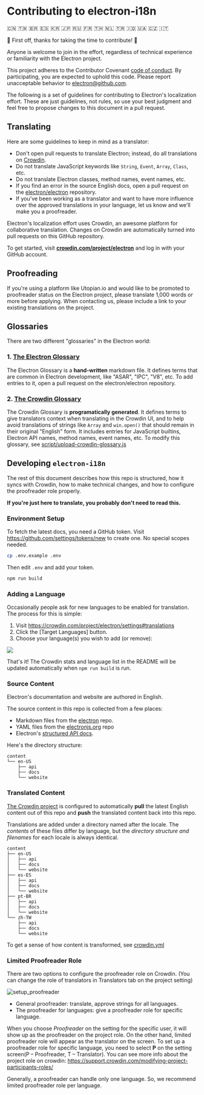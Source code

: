 # Contributing to electron-i18n

🇨🇳 🇹🇼 🇧🇷 🇪🇸 🇰🇷 🇯🇵 🇷🇺 🇫🇷 🇹🇭 🇳🇱 🇹🇷 🇮🇩 🇺🇦 🇨🇿 🇮🇹

💚 First off, thanks for taking the time to contribute! 💚

Anyone is welcome to join in the effort, regardless of technical experience or 
familiarity with the Electron project.

This project adheres to the Contributor Covenant [code of conduct](code_of_conduct.md).
By participating, you are expected to uphold this code. Please report unacceptable
behavior to electron@github.com.

The following is a set of guidelines for contributing to Electron's localization
effort. These are just guidelines, not rules, so use your best judgment and 
feel free to propose changes to this document in a pull request.

## Translating

Here are some guidelines to keep in mind as a translator:

- Don't open pull requests to translate Electron; instead, do all translations on  [Crowdin](https://crowdin.com/project/electron).
- Do not translate JavaScript keywords like `String`, `Event`, `Array`, `Class`, etc.
- Do not translate Electron classes, method names, event names, etc.
- If you find an error in the source English docs, open a pull request on the [electron/electron](https://github.com/electron/electron/tree/master/docs) repository.
- If you've been working as a translator and want to have more influence over the approved translations in your language, let us know and we'll make you a proofreader.

Electron's localization effort uses Crowdin, an awesome platform for 
collaborative translation. Changes on Crowdin are  automatically turned into 
pull requests on this GitHub repository.

To get started, visit 
**[crowdin.com/project/electron](https://crowdin.com/project/electron)** 
and log in with your GitHub account.

## Proofreading

If you're using a platform like Utopian.io and would like to be promoted to 
proofreader status on the Electron project, please translate 1,000 words or 
more before applying. When contacting us, please include a link to your existing translations on the project.

## Glossaries

There are two different "glossaries" in the Electron world:

### 1. [The Electron Glossary](https://github.com/electron/electron/blob/master/docs/glossary.md)

The Electron Glossary is a **hand-written** markdown file. It defines terms 
that are common in Electron development, like "ASAR", "IPC", "V8", etc. 
To add entries to it, open a pull request on the electron/electron repository.

### 2. [The Crowdin Glossary](https://support.crowdin.com/glossary/) 

The Crowdin Glossary is **programatically generated**. It defines terms to give 
translators context when translating in the Crowdin UI, and to help avoid 
translations of strings like `Array` and `win.open()` that should remain in 
their original "English" form. It includes entries for JavaScript builtins, 
Electron API names, method names, event names, etc. To modify this glossary,
see [script/upload-crowdin-glossary.js](script/upload-crowdin-glossary.js)

## Developing `electron-i18n`

The rest of this document describes how this repo is structured, how
it syncs with Crowdin, how to make technical changes, and how to configure the proofreader role properly.

**If you're just here to translate, you probably don't need to read this.**

### Environment Setup

To fetch the latest docs, you need a GitHub token. Visit
https://github.com/settings/tokens/new
to create one. No special scopes needed.

```sh
cp .env.example .env
```

Then edit `.env` and add your token. 

```sh
npm run build
```

### Adding a Language

Occasionally people ask for new languages to be enabled for translation. The 
process for this is simple:

1. Visit https://crowdin.com/project/electron/settings#translations
1. Click the [Target Languages] button.
1. Choose your language(s) you wish to add (or remove):

<img src="https://user-images.githubusercontent.com/2289/34370816-40f085bc-ea7c-11e7-9700-8d346d61113f.png">

That's it! The Crowdin stats and language list in the README will be updated automatically when `npm run build` is run.

### Source Content

Electron's documentation and website are authored in English.

The source content in this repo is collected from a few places:

- Markdown files from the [electron](https://github.com/electron/electron/tree/master/docs) repo.
- YAML files from the [electronjs.org](https://github.com/electron/electronjs.org/blob/master/data/locale.yml) repo
- Electron's [structured API docs](https://electronjs.org/blog/api-docs-json-schema).

Here's the directory structure:

```
content
└── en-US
    ├── api
    ├── docs
    └── website
```

### Translated Content

[The Crowdin project](https://crowdin.com/project/electron) is configured to automatically **pull** the latest English content out of this repo and **push** the translated content back into this repo.

Translations are added under a directory named after the locale. The _contents_ of these files differ by language, but the _directory structure and filenames_ for each locale is always identical.

```
content
├── en-US
│   ├── api
│   ├── docs
│   └── website
├── es-ES
│   ├── api
│   ├── docs
│   └── website
├── pt-BR
│   ├── api
│   ├── docs
│   └── website
└── zh-TW
    ├── api
    ├── docs
    └── website
```

To get a sense of how content is transformed, see [crowdin.yml](crowdin.yml)

[Crowdin]: https://crowdin.com/project/electron

### Limited Proofreader Role

There are two options to configure the proofreader role on Crowdin.
(You can change the role of translators in Translators tab on the project setting)

![setup_proofreader](https://user-images.githubusercontent.com/8563047/38530907-43aad2b6-3ca8-11e8-8827-a3be4229d0dd.gif)

- General proofreader: translate, approve strings for all languages.  
- The proofreader for languages: give a proofreader role for specific language. 

When you choose *Proofreader* on the setting for the specific user, it will show up as the proofreader on the project role. On the other hand, limited proofreader role will appear as the translator on the screen. To set up a proofreader role for specific language, you need to select **P** on the setting screen(P – Proofreader, T – Translator). You can see more info about the project role on crowdin: https://support.crowdin.com/modifying-project-participants-roles/

Generally, a proofreader can handle only one language. So, we recommend limited proofreader role per language.

